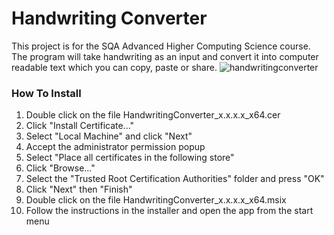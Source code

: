 # Handwriting Converter
This project is for the SQA Advanced Higher Computing Science course. The program will take handwriting as an input and convert it into computer readable text which you can copy, paste or share.
![handwritingconverter](https://user-images.githubusercontent.com/86779011/149506421-91794282-6e4a-4de6-a14c-4bc9fd915de2.png)

### How To Install

1. Double click on the file HandwritingConverter_x.x.x.x_x64.cer
2. Click "Install Certificate..."
3. Select "Local Machine" and click "Next"
4. Accept the administrator permission popup
5. Select "Place all certificates in the following store"
6. Click "Browse..."
7. Select the "Trusted Root Certification Authorities" folder and press "OK"
8. Click "Next" then "Finish"
9. Double click on the file HandwritingConverter_x.x.x.x_x64.msix
10. Follow the instructions in the installer and open the app from the start menu
